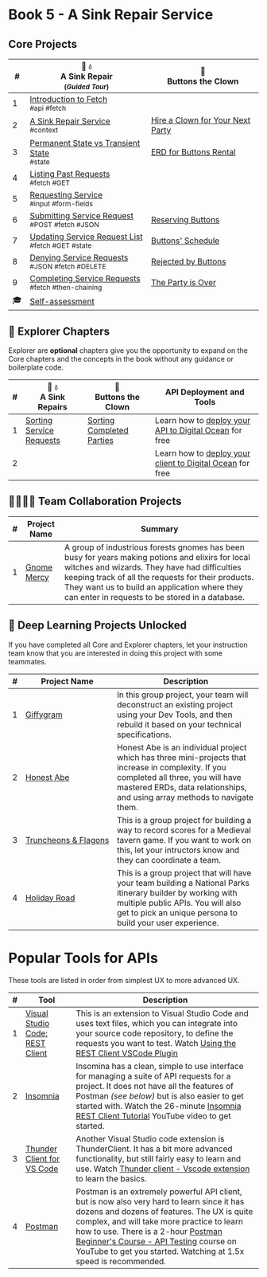 # Book 5 - A Sink Repair Service

## Core Projects

| # | 🔧 💧 <br/> A Sink Repair <sub> <br/> (_Guided Tour_)</sub> | 🤡 <br/> Buttons the Clown |
|--|--|--|
| 1 | [Introduction to Fetch](./chapters/AS_FETCH_INTRO.md) <br/> <sub style="font-size:0.85rem;">#api #fetch</sub> |  |
| 2 | [A Sink Repair Service](./chapters/AS_INTRO.md) <br/> <sub style="font-size:0.85rem;">#context</sub> | [Hire a Clown for Your Next Party](./chapters/BC_INTRO.md) |
| 3 | [Permanent State vs Transient State](./chapters/AS_STATE_TYPES.md) <br/> <sub style="font-size:0.85rem;">#state</sub>  | [ERD for Buttons Rental](./chapters/BC_ERD.md) |
| 4 | [Listing Past Requests](./chapters/AS_FETCH_GET.md) <br/> <sub style="font-size:0.85rem;">#fetch #GET</sub> |
| 5 | [Requesting Service](./chapters/AS_USER_INPUT.md) <br/> <sub style="font-size:0.85rem;">#input #form-fields</sub> |  |
| 6 | [Submitting Service Request](./chapters/AS_HTTP_POST.md) <br/> <sub style="font-size:0.85rem;">#POST #fetch #JSON</sub> | [Reserving Buttons](./chapters/BC_RESERVATION_POST.md) |
| 7 | [Updating Service Request List](./chapters/AS_HTTP_GET.md) <br/> <sub style="font-size:0.85rem;">#fetch #GET #state</sub> | [Buttons' Schedule](./chapters/BC_SCHEDULE_LIST.md) |
| 8 | [Denying Service Requests](./chapters/AS_HTTP_DELETE.md) <br/> <sub style="font-size:0.85rem;">#JSON #fetch #DELETE</sub> | [Rejected by Buttons](./chapters/BC_DENY_RESERVATION.md) |
| 9 | [Completing Service Requests](./chapters/AS_COMPLETIONS.md)<br/> <sub style="font-size:0.85rem;">#fetch #then-chaining | [The Party is Over](./chapters/BC_PERFORMANCE_COMPLETE.md) |
| 🎓 | [Self-assessment](./chapters/BOOK_5_ASSESSMENT.md) |  |

## 🧭 Explorer Chapters

Explorer are **optional** chapters give you the opportunity to expand on the Core chapters and the concepts in the book without any guidance or boilerplate code.

| # | 🔧 💧 <br/> A Sink Repairs | 🤡 <br/> Buttons the Clown | API Deployment and Tools |
|--|--|--|--|
| 1 | [Sorting Service Requests](./chapters/AS_SORT_BY_COMPLETE.md) | [Sorting Completed Parties](./chapters/BC_SORT_BY_COMPLETE.md) | Learn how to [deploy your API to Digital Ocean](./chapters/CLOUD_DIGITAL_OCEAN_JSON.md) for free |
| 2 | | | Learn how to [deploy your client to Digital Ocean](./chapters/CLOUD_DIGITAL_OCEAN_STATIC.md) for free |

## 👩‍👩‍👧‍👦 Team Collaboration Projects

| # | Project Name | Summary |
|--|--|--|
| 1 | [Gnome Mercy](https://github.com/nss-group-projects/book-6-gnome-mercy) | A group of industrious forests gnomes has been busy for years making potions and elixirs for local witches and wizards. They have had difficulties keeping track of all the requests for their products. They want us to build an application where they can enter in requests to be stored in a database.|

## 🔐 Deep Learning Projects Unlocked

If you have completed all Core and Explorer chapters, let your instruction team know that you are interested in doing this project with some teammates.

| # | Project&nbsp;Name | Description |
|--|--|--|
|1|[Giffygram](../projects/tier-4/giffygram/)| In this group project, your team will deconstruct an existing project using your Dev Tools, and then rebuild it based on your technical specifications. |
|2|[Honest&nbsp;Abe](../projects/tier-3/honest-abe/)| Honest Abe is an individual project which has three mini-projects that increase in complexity. If you completed all three, you will have mastered ERDs, data relationships, and using array methods to navigate them. |
|3|[Truncheons&nbsp;&amp;&nbsp;Flagons](../projects/tier-4/truncheons/)| This is a group project for building a way to record scores for a Medieval tavern game. If you want to work on this, let your intructors know and they can coordinate a team. |
|4|[Holiday Road](../projects/tier-4/holidayroad/)| This is a group project that will have your team building a National Parks itinerary builder by working with multiple public APIs. You will also get to pick an unique persona to build your user experience. |

# Popular Tools for APIs

These tools are listed in order from simplest UX to more advanced UX.

| # | Tool | Description |
|--|--|--|
| 1 | [Visual Studio Code: REST Client](https://marketplace.visualstudio.com/items?itemName=humao.rest-client) | This is an extension to Visual Studio Code and uses text files, which you can integrate into your source code repository, to define the requests you want to test. Watch [Using the REST Client VSCode Plugin](https://www.youtube.com/watch?v=RcxvrhQKv8I) |
| 2 | [Insomnia](https://insomnia.rest/download) | Insomina has a clean, simple to use interface for managing a suite of API requests for a project. It does not have all the features of Postman _(see below)_ but is also easier to get started with. Watch the 26-minute [Insomnia REST Client Tutorial](https://www.youtube.com/watch?v=H16GUC9Svyk) YouTube video to get started. |
| 3 | [Thunder Client for VS Code](https://www.thunderclient.com/) | Another Visual Studio code extension is ThunderClient. It has a bit more advanced functionality, but still fairly easy to learn and use. Watch [Thunder client - Vscode extension](https://www.youtube.com/watch?v=o-YUD9qF-eQ) to learn the basics. |
| 4 | [Postman](https://www.postman.com/) | Postman is an extremely powerful API client, but is now also very hard to learn since it has dozens and dozens of features. The UX is quite complex, and will take more practice to learn how to use. There is a 2-hour [Postman Beginner's Course - API Testing](https://www.youtube.com/watch?v=VywxIQ2ZXw4) course on YouTube to get you started. Watching at 1.5x speed is recommended. |